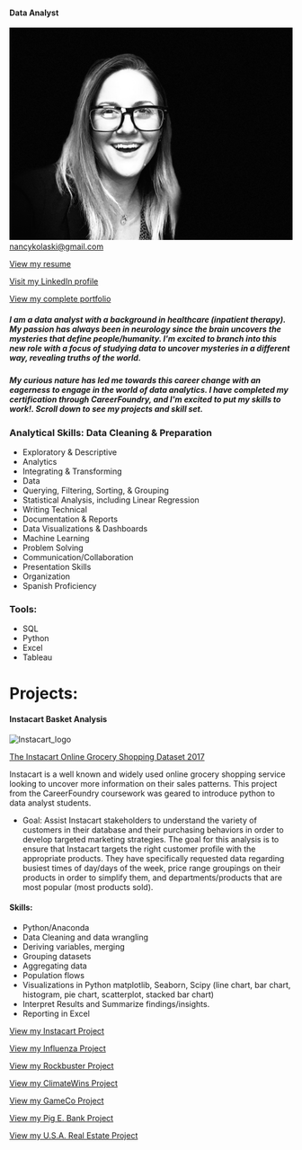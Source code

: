 #### Data Analyst                        
![About me](assets/profile.jpeg)     
nancykolaski@gmail.com

[View  my resume](https://github.com/Nancy-Kolaski/Nancy-Kolaski.github.io/raw/main/kolaski-Nancy-resume.pdf)

[Visit my LinkedIn profile](https://www.linkedin.com/in/nancy-kolaski-040b222b0/)

[View my complete portfolio](https://github.com/Nancy-Kolaski/Nancy-Kolaski.github.io/raw/main/NK%20Data%20Analytics%20Portfolio%20(6).pdf)








##### I am a data analyst with a background in healthcare (inpatient therapy). My passion has always been in neurology since the brain uncovers the mysteries that define people/humanity. I'm excited to branch into this new role with a focus of studying data to uncover mysteries in a different way, revealing truths of the world. 

##### My curious nature has led me towards this career change with an eagerness to engage in the world of data analytics.  I have completed my certification through CareerFoundry, and I'm excited to put my skills to work!.  Scroll down to see my projects and skill set.

### Analytical Skills:  Data Cleaning & Preparation
* Exploratory & Descriptive    
* Analytics
* Integrating & Transforming 
* Data
* Querying, Filtering, Sorting, & Grouping
* Statistical Analysis, including Linear Regression
* Writing Technical
* Documentation & Reports
* Data Visualizations & Dashboards
* Machine Learning
* Problem Solving
* Communication/Collaboration
* Presentation Skills
* Organization
* Spanish Proficiency

### Tools:
* SQL
* Python
* Excel
* Tableau

# Projects:
#### **Instacart Basket Analysis**
<img width="260" alt="Instacart_logo " src="https://github.com/Nancy-Kolaski/Python-Instacart-Analysis/assets/172224909/e847a74b-0a70-43f6-8bc9-2cb4a158f430">

[The Instacart Online Grocery Shopping Dataset 2017](www.instacart.com/datasets/grocery-shopping-2017)

Instacart is a well known and widely used online grocery shopping service looking to uncover more information on their sales patterns. This project from the CareerFoundry coursework was geared to introduce python to data analyst students.
  * Goal: Assist Instacart stakeholders to understand the variety of customers in their database and their purchasing behaviors in order to develop targeted marketing strategies. The goal for this analysis is to ensure that Instacart targets the right customer profile with the appropriate products. They have specifically requested data regarding busiest times of day/days of the week, price range groupings on their products in order to simplify them, and departments/products that are most popular (most products sold).
#### **Skills:**
- Python/Anaconda
- Data Cleaning and data wrangling
- Deriving variables, merging
- Grouping datasets
- Aggregating data
- Population flows
- Visualizations in Python matplotlib, Seaborn, Scipy (line chart, bar chart, histogram, pie chart, scatterplot, stacked bar chart)
- Interpret Results and Summarize findings/insights.
- Reporting in Excel

[View my Instacart Project](https://github.com/Nancy-Kolaski/Nancy-Kolaski.github.io/raw/main/Projects!/Instacart%20Project.pdf)

[View my Influenza Project](https://github.com/Nancy-Kolaski/Nancy-Kolaski.github.io/raw/main/Projects!/Influenza%20Project.pdf)

[View my Rockbuster Project](https://github.com/Nancy-Kolaski/Nancy-Kolaski.github.io/raw/main/Projects!/Rockbuster%20Project.pdf)

[View my ClimateWins Project](https://github.com/Nancy-Kolaski/Nancy-Kolaski.github.io/raw/main/Projects!/ClimateWins%20Project.pdf)

[View my GameCo Project](https://github.com/Nancy-Kolaski/Nancy-Kolaski.github.io/raw/main/Projects!/GameCo%20Financial%20Analysis%20Project.pdf)

[View my Pig E. Bank Project](https://github.com/Nancy-Kolaski/Nancy-Kolaski.github.io/raw/main/Projects!/Pig%20E.%20Bank%20Project.pdf)

[View my U.S.A. Real Estate Project](https://github.com/Nancy-Kolaski/Nancy-Kolaski.github.io/raw/main/Projects!/U.S.A.%20Real%20Estate%20Project.pdf)








